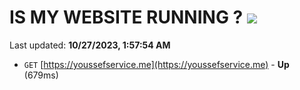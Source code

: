 # IS MY WEBSITE RUNNING ? [![](https://img.shields.io/static/v1?label=Sponsor&message=%E2%9D%A4&logo=GitHub&color=%23fe8e86)](https://github.com/sponsors/<username>)

Last updated: **10/27/2023, 1:57:54 AM**

- `GET` [https://youssefservice.me](https://youssefservice.me) - **Up** (679ms)
